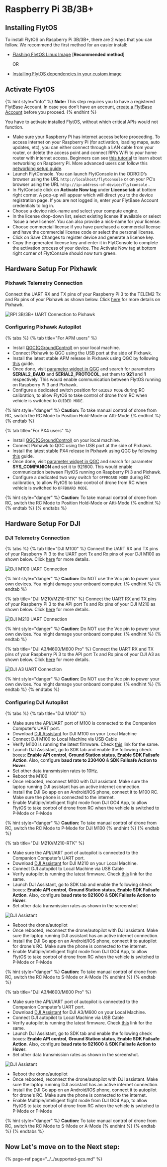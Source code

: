 # Raspberry Pi 3B/3B+

## Installing FlytOS

To install FlytOS on Raspberry Pi 3B/3B+, there are 2 ways that you can follow. We recommend the first method for an easier install:

* [Flashing FlytOS Linux Image](flashing-flytos-linux-image-rpi-3b-3b+.md) \[**Recommended method**\]

  OR

* [Installing FlytOS dependencies in your custom image](installing-flytos-in-your-custom-image-rpi3.md)

## Activate FlytOS

{% hint style="info" %}
**Note:**  This step requires you to have a registered FlytBase Account. In case you don’t have an account, [create a FlytBase Account](../../create-flytbase-account.md) before you proceed.
{% endhint %}

You have to activate installed FlytOS, without which critical APIs would not function.

*  Make sure your Raspberry Pi has internet access before proceeding. To access internet on your Raspberry Pi \(for activation, loading maps, auto updates, etc\), you can either connect through a LAN cable from your router, or delete the access point and connect RPi’s WiFi to your home router with internet access. Beginners can see [this tutorial](https://cdn-learn.adafruit.com/downloads/pdf/adafruits-raspberry-pi-lesson-3-network-setup.pdf) to learn about networking on Raspberry Pi. More advanced users can follow this [networking setup guide](../../../advanced-topics/advanced-networking.md).
* Launch FlytConsole. You can launch FlytConsole in the ODROID’s browser using the URL `http://localhost/flytconsole` or on your PC’s browser using the URL `http://ip-address-of-device/flytconsole` . 
* In FlytConsole click on **Activate Now tag** under **License tab** at bottom right corner. A pop-up will appear which will direct you to the device registration page. If you are not logged in, enter your FlytBase Account credentials to log in.
* Choose a device nick-name and select your compute engine.
* In the license drop-down list, select existing license if available or select ‘Issue a new license’. You can also provide a nick-name for your license.
* Choose commercial license if you have purchased a commercial license and have the commercial license code or select the personal license.
* Click on Save Changes to register device and generate a license key.
* Copy the generated license key and enter it in FlytConsole to complete the activation process of your device. The Activate Now tag at bottom right corner of FlytConsole should now turn green.

## Hardware Setup For Pixhawk

### Pixhawk Telemetry Connection

Connect the UART RX and TX pins of your Raspberry Pi 3 to the TELEM2 Tx and Rx pins of your Pixhawk as shown below. Click [here](https://pixhawk.org/modules/pixhawk) for more details on Pixhawk.

![RPI 3B/3B+ UART Connection to Pixhawk](../../../../.gitbook/assets/rasppinout.png)

### Configuring Pixhawk Autopilot

{% tabs %}
{% tab title="For APM users" %}
* Install [QGC\(QGroundControl\)](http://qgroundcontrol.com/) on your local machine.
* Connect Pixhawk to QGC using the USB port at the side of Pixhawk.
* Install the latest stable APM release in Pixhawk using QGC by following [this](https://donlakeflyer.gitbooks.io/qgroundcontrol-user-guide/content/SetupView/Firmware.html) guide.
* Once done, visit [parameter widget in QGC](https://donlakeflyer.gitbooks.io/qgroundcontrol-user-guide/content/SetupView/Parameters.html) and search for parameters **SERIAL2\_BAUD** and **SERIAL2\_PROTOCOL**, set them to **921** and **1** respectively. This would enable communication between FlytOS running on Raspberry Pi 3 and Pixhawk.
* Configure a dedicated switch position for `GUIDED MODE` during RC calibration, to allow FlytOS to take control of drone from RC when vehicle is switched to `GUIDED MODE`.

{% hint style="danger" %}
**Caution:** To take manual control of drone from RC, switch the RC Mode to Position Hold-Mode or Atti-Mode
{% endhint %}
{% endtab %}

{% tab title="For PX4 users" %}
* Install [QGC\(QGroundControl\)](http://qgroundcontrol.com/) on your local machine.
* Connect Pixhawk to QGC using the USB port at the side of Pixhawk.
* Install the latest stable PX4 release in Pixhawk using QGC by following [this](https://donlakeflyer.gitbooks.io/qgroundcontrol-user-guide/content/SetupView/Firmware.html) guide.
* Once done, visit [parameter widget in QGC](https://donlakeflyer.gitbooks.io/qgroundcontrol-user-guide/content/SetupView/Parameters.html) and search for parameter **SYS\_COMPANION** and set it to 921600. This would enable communication between FlytOS running on Raspberry Pi 3 and Pixhawk.
* Configure a dedicated two way switch for `OFFBOARD MODE` during RC calibration, to allow FlytOS to take control of drone from RC when vehicle is switched to `OFFBOARD MODE`.

{% hint style="danger" %}
**Caution:** To take manual control of drone from RC, switch the RC Mode to Position Hold-Mode or Atti-Mode
{% endhint %}
{% endtab %}
{% endtabs %}

## Hardware Setup For DJI

### DJI Telemetry Connection

{% tabs %}
{% tab title="DJI M100" %}
Connect the UART RX and TX pins of your Raspberry Pi 3 to the UART port Tx and Rx pins of your DJI M100 as shown below. Click [here](https://developer.dji.com/onboard-sdk/documentation/development-workflow/hardware-setup.html) for more details.

![DJI M100 UART Connection](../../../../.gitbook/assets/m100.png)

{% hint style="danger" %}
**Caution:** Do NOT use the Vcc pin to power your own devices. You might damage your onboard computer.
{% endhint %}
{% endtab %}

{% tab title="DJI M210/M210-RTK" %}
Connect the UART RX and TX pins of your Raspberry Pi 3 to the API port Tx and Rx pins of your DJI M210 as shown below. Click [here](https://developer.dji.com/onboard-sdk/documentation/development-workflow/hardware-setup.html) for more details.

![DJI M210 UART Connection](../../../../.gitbook/assets/dji-m210.png)

{% hint style="danger" %}
**Caution:** Do NOT use the Vcc pin to power your own devices. You might damage your onboard computer.
{% endhint %}
{% endtab %}

{% tab title="DJI A3/M600/M600 Pro" %}
Connect the UART RX and TX pins of your Raspberry Pi 3 to the API port Tx and Rx pins of your DJI A3 as shown below. Click [here](https://developer.dji.com/onboard-sdk/documentation/development-workflow/hardware-setup.html) for more details.

![DJI A3 UART Connection](../../../../.gitbook/assets/dji-a3.png)

{% hint style="danger" %}
**Caution:** Do NOT use the Vcc pin to power your own devices. You might damage your onboard computer.
{% endhint %}
{% endtab %}
{% endtabs %}

### Configuring DJI Autopilot

{% tabs %}
{% tab title="DJI M100" %}
* Make sure the API/UART port of M100 is connected to the Companion Computer’s UART port.
* Download [DJI Assistant](https://www.dji.com/downloads/softwares/assistant-dji-2) for DJI M100 on your Local Machine 
* Connect DJI M100 to Local Machine via USB Cable
* Verify M100 is running the latest firmware. Check [this](https://github.com/dji-sdk/Onboard-SDK#firmware-compatibility) link for the same.
* Launch DJI Assistant, go to SDK tab and enable the following check boxes: **Enable API control**, **Ground Station status**, **Enable SDK Failsafe Action**. Also, configure **baud rate to 230400** & **SDK Failsafe Action to Hover**.
* Set other data transmission rates to 10Hz.
* Reboot the M100
* Once rebooted, reconnect M100 with DJI assistant. Make sure the laptop running DJI assistant has an active internet connection.
* Install the DJI Go app on an Android/IOS phone, connect it to M100 RC. Make sure the phone is connected to the internet.
* Enable Multiple/intelligent flight mode from DJI GO4 App, to allow FlytOS to take control of drone from RC when the vehicle is switched to P-Mode or F-Mode

{% hint style="danger" %}
**Caution:** To take manual control of drone from RC, switch the RC Mode to P-Mode for DJI M100
{% endhint %}
{% endtab %}

{% tab title="DJI M210/M210-RTK" %}
* Make sure the API/UART port of autopilot is connected to the Companion Computer’s UART port.
* Download [DJI Assistant](https://www.dji.com/downloads/softwares/assistant-dji-2-for-matrice) for DJI M210 on your Local Machine.
* Connect DJI autopilot to Local Machine via USB Cable
* Verify autopilot is running the latest firmware. Check [this](https://github.com/dji-sdk/Onboard-SDK#firmware-compatibility) link for the same.
* Launch DJI Assistant, go to SDK tab and enable the following check boxes: **Enable API control**, **Ground Station status**, **Enable SDK Failsafe Action**. Also, configure **baud rate to 921600** & **SDK Failsafe Action to Hover**.
* Set other data transmission rates as shown in the screenshot

![DJI Assistant](../../../../.gitbook/assets/screenshot-62-.png)

* Reboot the drone/autopilot
* Once rebooted, reconnect the drone/autopilot with DJI assistant. Make sure the laptop running DJI assistant has an active internet connection.
* Install the DJI Go app on an Android/IOS phone, connect it to autopilot for drone's RC. Make sure the phone is connected to the internet.
* Enable Multiple/intelligent flight mode from DJI GO4 App, to allow FlytOS to take control of drone from RC when the vehicle is switched to P-Mode or F-Mode

{% hint style="danger" %}
**Caution:** To take manual control of drone from RC, switch the RC Mode to S-Mode or A-Mode
{% endhint %}
{% endtab %}

{% tab title="DJI A3/M600/M600 Pro" %}
* Make sure the API/UART port of autopilot is connected to the Companion Computer’s UART port.
* Download [DJI Assistant](https://www.dji.com/downloads/softwares/assistant-dji-2-for-matrice) for DJI A3/M600 on your Local Machine.
* Connect DJI autopilot to Local Machine via USB Cable
* Verify autopilot is running the latest firmware. Check [this](https://github.com/dji-sdk/Onboard-SDK#firmware-compatibility) link for the same.
* Launch DJI Assistant, go to SDK tab and enable the following check boxes: **Enable API control**, **Ground Station status**, **Enable SDK Failsafe Action**. Also, configure **baud rate to 921600** & **SDK Failsafe Action to Hover**.
* Set other data transmission rates as shown in the screenshot.

![DJI Assistant ](../../../../.gitbook/assets/screenshot-62-.png)

* Reboot the drone/autopilot
* Once rebooted, reconnect the drone/autopilot with DJI assistant. Make sure the laptop running DJI assistant has an active internet connection.
* Install the DJI Go app on an Android/IOS phone, connect it to autopilot for drone's RC. Make sure the phone is connected to the internet.
* Enable Multiple/intelligent flight mode from DJI GO4 App, to allow FlytOS to take control of drone from RC when the vehicle is switched to P-Mode or F-Mode

{% hint style="danger" %}
**Caution:** To take manual control of drone from RC, switch the RC Mode to S-Mode or A-Mode
{% endhint %}
{% endtab %}
{% endtabs %}

## **Now Let's move on to the Next step:**

{% page-ref page="../../supported-gcs.md" %}

